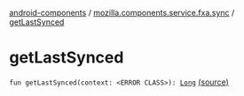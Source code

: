 [android-components](../index.md) / [mozilla.components.service.fxa.sync](index.md) / [getLastSynced](./get-last-synced.md)

# getLastSynced

`fun getLastSynced(context: <ERROR CLASS>): `[`Long`](https://kotlinlang.org/api/latest/jvm/stdlib/kotlin/-long/index.html) [(source)](https://github.com/mozilla-mobile/android-components/blob/master/components/service/firefox-accounts/src/main/java/mozilla/components/service/fxa/sync/WorkManagerSyncManager.kt#L510)